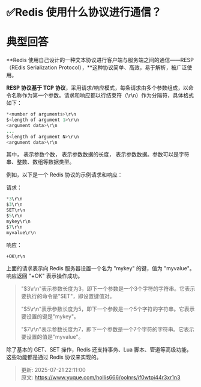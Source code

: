 # ✅Redis 使用什么协议进行通信？

# 典型回答


**Redis 使用自己设计的一种文本协议进行客户端与服务端之间的通信——RESP（REdis Serialization Protocol），**这种协议简单、高效，易于解析，被广泛使用。



**RESP 协议基于 TCP 协议**，采用请求/响应模式，每条请求由多个参数组成，以命令名称作为第一个参数。请求和响应都以行结束符（\r\n）作为分隔符，具体格式如下：



```java
*<number of arguments>\r\n
$<length of argument 1>\r\n
<argument data>\r\n
...
$<length of argument N>\r\n
<argument data>\r\n
```

<font style="color:rgb(55, 65, 81);background-color:rgb(247, 247, 248);"></font>

其中，<number of arguments> 表示参数个数，<length of argument> 表示参数数据的长度，<argument data> 表示参数数据。参数可以是字符串、整数、数组等数据类型。



例如，以下是一个 Redis 协议的示例请求和响应：

请求：



```java
*3\r\n
$3\r\n
SET\r\n
$5\r\n
mykey\r\n
$7\r\n
myvalue\r\n
```



响应：

```plain
+OK\r\n
```



上面的请求表示向 Redis 服务器设置一个名为 "mykey" 的键，值为 "myvalue"。响应返回 "+OK" 表示操作成功。



> "$3\r\n"表示参数长度为3，即下一个参数是一个3个字符的字符串。它表示要执行的命令是"SET"，即设置键值对。
>
> 
>
> "$5\r\n"表示参数长度为5，即下一个参数是一个5个字符的字符串。它表示要设置的键是"mykey"。
>
> 
>
> "$7\r\n"表示参数长度为7，即下一个参数是一个7个字符的字符串。它表示要设置的值是"myvalue"。
>



除了基本的 GET、SET 操作，Redis 还支持事务、Lua 脚本、管道等高级功能，这些功能都是通过 Redis 协议来实现的。



> 更新: 2025-07-21 22:11:00  
> 原文: <https://www.yuque.com/hollis666/oolnrs/if0wtpi44r3xr1n3>